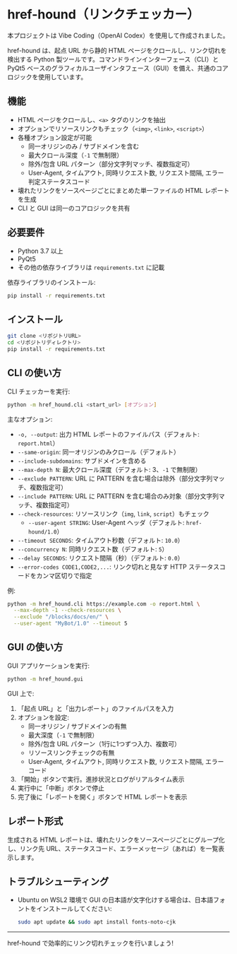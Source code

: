 # href-hound（リンクチェッカー）

本プロジェクトは Vibe Coding（OpenAI Codex）を使用して作成されました。

href-hound は、起点 URL から静的 HTML ページをクロールし、リンク切れを検出する Python 製ツールです。コマンドラインインターフェース（CLI）と PyQt5 ベースのグラフィカルユーザインタフェース（GUI）を備え、共通のコアロジックを使用しています。

## 機能

- HTML ページをクロールし、`<a>` タグのリンクを抽出
- オプションでリソースリンクもチェック（`<img>`, `<link>`, `<script>`）
- 各種オプション設定が可能
  - 同一オリジンのみ / サブドメインを含む
  - 最大クロール深度（`-1` で無制限）
  - 除外/包含 URL パターン（部分文字列マッチ、複数指定可）
  - User-Agent, タイムアウト, 同時リクエスト数, リクエスト間隔, エラー判定ステータスコード
- 壊れたリンクをソースページごとにまとめた単一ファイルの HTML レポートを生成
- CLI と GUI は同一のコアロジックを共有

## 必要要件

- Python 3.7 以上
- PyQt5
- その他の依存ライブラリは `requirements.txt` に記載

依存ライブラリのインストール:
```bash
pip install -r requirements.txt
```

## インストール

```bash
git clone <リポジトリURL>
cd <リポジトリディレクトリ>
pip install -r requirements.txt
```

## CLI の使い方

CLI チェッカーを実行:
```bash
python -m href_hound.cli <start_url> [オプション]
```

主なオプション:
- `-o, --output`: 出力 HTML レポートのファイルパス（デフォルト: `report.html`）
- `--same-origin`: 同一オリジンのみクロール（デフォルト）
- `--include-subdomains`: サブドメインを含める
- `--max-depth N`: 最大クロール深度（デフォルト: 3、`-1` で無制限）
- `--exclude PATTERN`: URL に PATTERN を含む場合は除外（部分文字列マッチ、複数指定可）
- `--include PATTERN`: URL に PATTERN を含む場合のみ対象（部分文字列マッチ、複数指定可）
- `--check-resources`: リソースリンク（`img`, `link`, `script`）もチェック
    - `--user-agent STRING`: User-Agent ヘッダ（デフォルト: `href-hound/1.0`）
- `--timeout SECONDS`: タイムアウト秒数（デフォルト: `10.0`）
- `--concurrency N`: 同時リクエスト数（デフォルト: `5`）
- `--delay SECONDS`: リクエスト間隔（秒）（デフォルト: `0.0`）
- `--error-codes CODE1,CODE2,...`: リンク切れと見なす HTTP ステータスコードをカンマ区切りで指定

例:
```bash
python -m href_hound.cli https://example.com -o report.html \
  --max-depth -1 --check-resources \
  --exclude "/blocks/docs/en/" \
  --user-agent "MyBot/1.0" --timeout 5
```

## GUI の使い方

GUI アプリケーションを実行:
```bash
python -m href_hound.gui
```

GUI 上で:
1. 「起点 URL」と「出力レポート」のファイルパスを入力
2. オプションを設定:
   - 同一オリジン / サブドメインの有無
   - 最大深度（`-1` で無制限）
   - 除外/包含 URL パターン（1行に1つずつ入力、複数可）
   - リソースリンクチェックの有無
   - User-Agent, タイムアウト, 同時リクエスト数, リクエスト間隔, エラーコード
3. 「開始」ボタンで実行。進捗状況とログがリアルタイム表示
4. 実行中に「中断」ボタンで停止
5. 完了後に「レポートを開く」ボタンで HTML レポートを表示

## レポート形式

生成される HTML レポートは、壊れたリンクをソースページごとにグループ化し、リンク先 URL、ステータスコード、エラーメッセージ（あれば）を一覧表示します。

## トラブルシューティング

- Ubuntu on WSL2 環境で GUI の日本語が文字化けする場合は、日本語フォントをインストールしてください:
  ```bash
  sudo apt update && sudo apt install fonts-noto-cjk
  ```

---
href-hound で効率的にリンク切れチェックを行いましょう!